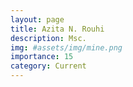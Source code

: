 ```yaml
---
layout: page
title: Azita N. Rouhi
description: Msc.
img: #assets/img/mine.png
importance: 15
category: Current
---
```

